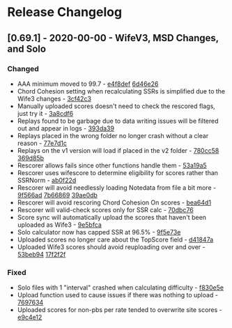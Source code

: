 # Release Changelog


## [0.69.1] - 2020-00-00 - WifeV3, MSD Changes, and Solo

### Changed
- AAA minimum moved to 99.7 - [e4f8def](../../../commit/e4f8def6dd840225e8eeb73ac01917df7f57afbe) [6d46e26](../../../commit/6d46e260103639af6dc27c4b26bc6f27f0624ec5)
- Chord Cohesion setting when recalculating SSRs is simplified due to the Wife3 changes - [3cf42c3](../../../commit/3cf42c3260666662f5d695f0400b0c8fe08753c7)
- Manually uploaded scores doesn't need to check the rescored flags, just try it - [3a8cdf6](../../../commit/3a8cdf64b07af8faf15f7d3bcdbc677dbd43628e)
- Replays found to be garbage due to data writing issues will be filtered out and appear in logs - [393da39](../../../commit/393da39d09a302c120a491fa2cfdb0dbd9f69f22)
- Replays placed in the wrong folder no longer crash without a clear reason - [77e7d1c](../../../commit/77e7d1c73263e2ab43d24045db034654b39560bc)
- Replays on the v1 version will load if placed in the v2 folder - [780cc58](../../../commit/780cc581a0d0faf17c78d0d37cf90095b75c8e6b) [369d85b](../../../commit/369d85bad8966daa485080876bf8f7d2b6523dfa)
- Rescorer allows fails since other functions handle them - [53a19a5](../../../commit/53a19a5670353998f79bd42f164897ffb3870240)
- Rescorer uses wifescore to determine eligibility for scores rather than SSRNorm - [ab0f22d](../../../commit/ab0f22dc0f812f6ed573c1ce79b2f4e4ab496b52)
- Rescorer will avoid needlessly loading Notedata from file a bit more - [9f566ad](../../../commit/9f566adb895fa9d4f9b2aec48e3b939b6f416010) [7b66869](../../../commit/7b66869c878e5f8d39989bd4da5257b298ce946c) [39ae0db](../../../commit/39ae0db131bad91a6f30fde4ff5006d20dbdb3c4)
- Rescorer will avoid rescoring Chord Cohesion On scores - [bea64d1](../../../commit/bea64d1cb1f73ea5860c2fe33253dec7bde3663d)
- Rescorer will valid-check scores only for SSR calc - [70dbc76](../../../commit/70dbc76e56ab396f1e838798ab32ab2bac12e005)
- Score sync will automatically upload the scores that haven't been uploaded as Wife3 - [9e5bfca](../../../commit/9e5bfca47b95be362f69ca53b9d699f265fed308)
- Solo calculator now has capped SSR at 96.5% - [9f5e73e](../../../commit/9f5e73e3bd093725b8fa28cd52a0e4cf95162894)
- Uploaded scores no longer care about the TopScore field - [d41847a](../../../commit/d41847ad6603d9fa19d34f6f3a1ea477f13f0f1d)
- Uploaded Wife3 scores should avoid reuploading over and over - [53beb94](../../../commit/53beb948c64dc3b5ed9524d3ae8561849253557f) [17f2f2f](../../../commit/17f2f2fd3214e291968110c8e3e9358da894a298)

### Fixed
- Solo files with 1 "interval" crashed when calculating difficulty - [f830e5e](../../../commit/f830e5ec40d317e85a1de5f4bca3ca331f8f094e)
- Upload function used to cause issues if there was nothing to upload - [7697634](../../../commit/76976343cd5e5dd426b158d843ed512e4cb5a161)
- Uploaded scores for non-pbs per rate tended to overwrite site scores - [e9c4e12](../../../commit/e9c4e12fe696210e5b71170dd09019c68afcade0)
